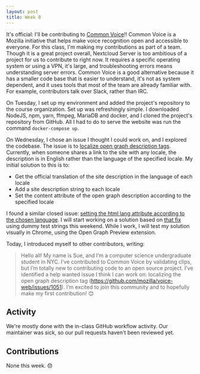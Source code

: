 ```yaml
---
layout: post
title: Week 8
---
```


It's official: I'll be contributing to [Common Voice](https://github.com/mozilla/voice-web)!! Common Voice is a  Mozilla initiative that helps make voice recognition open and accessible to everyone. For this class, I'm making my contributions as part of a team. Though it is a great project overall, Nextcloud Server is too ambitious of a project for us to contribute to right now. It requires a specific operating system or using a VPN, it's large, and troubleshooting errors means understanding server errors. Common Voice is a good alternative because it has a smaller code base that is easier to understand, it's not as system dependent, and it uses tools that most of the team are already familiar with. For example, contributors talk over Slack, rather than IRC.

On Tuesday, I set up my environment and added the project's repository to the course organization. Set up was refreshingly simple. I downloaded NodeJS, npm, yarn, ffmpeg, MariaDB and docker, and I cloned the project's repository from GitHub. All I had to do to serve the website was run the command `docker-compose up`.

On Wednesday, I chose an issue I thought I could work on, and I explored the codebase. The issue is to [localize open graph description tags](https://github.com/mozilla/voice-web/issues/1051). Currently, when someone shares a link to the site with any locale, the description is in English rather than the language of the specified locale. My initial solution to this is to:
- Get the official translation of the site description in the language of each locale
- Add a site description string to each locale
- Set the content attribute of the open graph description according to the specified locale

I found a similar closed issue: [setting the html lang attribute according to the chosen language](https://github.com/mozilla/voice-web/issues/1112). I will start working on a solution based on [that fix](https://github.com/mozilla/voice-web/commit/6f255a496a68dcae9c3f034fc9672fb51badf576) using dummy test strings this weekend. While I work, I will test my solution visually in Chrome, using the Open Graph Preview extension.

Today, I introduced myself to other contributors, writing:
>Hello all! My name is Sue, and I’m a computer science undergraduate student in NYC. I’ve contributed to Common Voice by validating clips, but I’m totally new to contributing code to an open source project. I’ve identified a help wanted issue I think I can work on: localizing the open graph description tag (https://github.com/mozilla/voice-web/issues/1051). I’m excited to join this community and to hopefully make my first contribution! 😊

## Activity
We're mostly done with the in-class GitHub workflow activity. Our maintainer was sick, so our pull requests haven't been reviewed yet.

## Contributions
None this week. 😞
